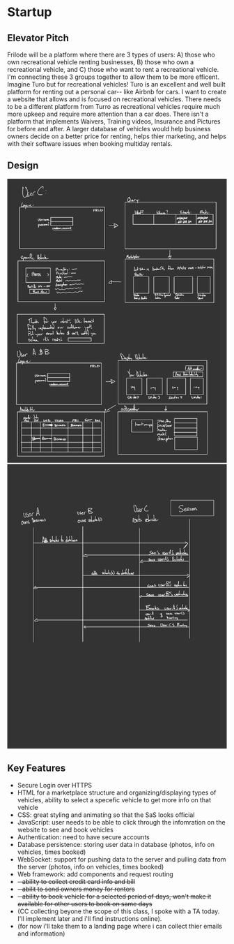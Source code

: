 # Startup
## Elevator Pitch
Frilode will be a platform where there are 3 types of users: A) those who own recreational vehicle renting businesses, B) those who own a recreational vehicle, and C) those who want to rent a recreational vehicle. I'm connecting these 3 groups together to allow them to be more efficent. Imagine Turo but for recreational vehicles! Turo is an excellent and well built platform for renting out a personal car-- like Airbnb for cars. I want to create a website that allows and is focused on recreational vehicles. There needs to be a different platform from Turro as recreational vehicles require much more upkeep and require more attention than a car does. There isn't a platform that implements Waivers, Training videos, Insurance and Pictures for before and after. A larger database of vehicles would help business owners decide on a better price for renting, helps thier marketing, and helps with their software issues when booking multiday rentals.

## Design
![Design of Startup](sketches/Design-1.jpg)
![Sequence Diagram](sketches/sequenceDiagram-1.jpg)

## Key Features
- Secure Login over HTTPS
- HTML for a marketplace structure and organizing/displaying types of vehicles, ability to select a specefic vehicle to get more info on that vehicle
- CSS: great styling and animating so that the SaS looks official
- JavaScript: user needs to be able to click through the infomration on the website to see and book vehicles
- Authentication: need to have secure accounts
- Database persistence: storing user data in database (photos, info on vehicles, times booked)
- WebSocket: support for pushing data to the server and pulling data from the server (photos, info on vehicles, times booked)
- Web framework: add components and request routing
- ~~- ability to collect credit card info and bill~~
- ~~- abilit to send owners money for renters~~
- ~~- ability to book vehicle for a selected period of days, won't make it available for other users to book on same days~~
- (CC collecting beyone the scope of this class, I spoke with a TA today. I'll implement later and i'll find instructions online).
- (for now i'll take them to a landing page where i can collect thier emails and information)

<!-- Questions: 
security?
how to automate a new page so it's not hard coded? -->

